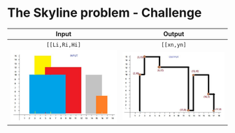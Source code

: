 # The Skyline problem - Challenge  

|      Input     | Output     |
| :-------------: | :----------: |
|```[[Li,Ri,Hi]```  |```[[xn,yn]```|
|![](https://github.com/antoniosalinasolivares/SkylineProblem/blob/main/src/pics/Input.png?raw=true)|![](https://github.com/antoniosalinasolivares/SkylineProblem/blob/main/src/pics/Output.png?raw=true)|



